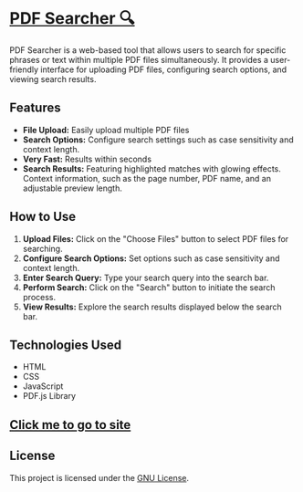 # [PDF Searcher 🔍](https://sankeer28.github.io/PDF-Searcher/)

PDF Searcher is a web-based tool that allows users to search for specific phrases or text within multiple PDF files simultaneously. It provides a user-friendly interface for uploading PDF files, configuring search options, and viewing search results.

## Features
- **File Upload:** Easily upload multiple PDF files
- **Search Options:** Configure search settings such as case sensitivity and context length.
- **Very Fast:** Results within seconds
- **Search Results:** Featuring highlighted matches with glowing effects. Context information, such as the page number, PDF name, and an adjustable preview length.

## How to Use
1. **Upload Files:** Click on the "Choose Files" button to select PDF files for searching.
2. **Configure Search Options:** Set options such as case sensitivity and context length.
3. **Enter Search Query:** Type your search query into the search bar.
4. **Perform Search:** Click on the "Search" button to initiate the search process.
5. **View Results:** Explore the search results displayed below the search bar.

## Technologies Used
- HTML
- CSS
- JavaScript
- PDF.js Library

## [Click me to go to site](https://sankeer28.github.io/PDF-Searcher/)


## License
This project is licensed under the [GNU License](LICENSE).
